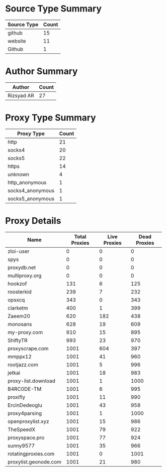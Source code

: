 # Source Type Summary

| Source Type | Count |
|-------------|-------|
| github | 15 |
| website | 11 |
| Github | 1 |


# Author Summary

| Author | Count |
|--------|-------|
| Rizsyad AR | 27 |


# Proxy Type Summary

| Proxy Type | Count |
|------------|-------|
| http | 21 |
| socks4 | 20 |
| socks5 | 22 |
| https | 14 |
| unknown | 4 |
| http_anonymous | 1 |
| socks4_anonymous | 1 |
| socks5_anonymous | 1 |


# Proxy Details

| Name | Total Proxies | Live Proxies | Dead Proxies |
|------|---------------|--------------|---------------|
| zloi-user | 0 | 0 | 0 |
| spys | 0 | 0 | 0 |
| proxydb.net | 0 | 0 | 0 |
| multiproxy.org | 0 | 0 | 0 |
| hookzof | 131 | 6 | 125 |
| roosterkid | 239 | 7 | 232 |
| opsxcq | 343 | 0 | 343 |
| clarketm | 400 | 1 | 399 |
| Zaeem20 | 620 | 182 | 438 |
| monosans | 628 | 19 | 609 |
| my-proxy.com | 910 | 15 | 895 |
| ShiftyTR | 993 | 23 | 970 |
| proxyscrape.com | 1001 | 604 | 397 |
| mmppx12 | 1001 | 41 | 960 |
| rootjazz.com | 1001 | 5 | 996 |
| jetkai | 1001 | 18 | 983 |
| proxy-list.download | 1001 | 1 | 1000 |
| B4RC0DE-TM | 1001 | 6 | 995 |
| proxifly | 1001 | 11 | 990 |
| ErcinDedeoglu | 1001 | 43 | 958 |
| proxy4parsing | 1001 | 1 | 1000 |
| openproxylist.xyz | 1001 | 15 | 986 |
| TheSpeedX | 1001 | 79 | 922 |
| proxyspace.pro | 1001 | 77 | 924 |
| sunny9577 | 1001 | 35 | 966 |
| rotatingproxies.com | 1001 | 0 | 1001 |
| proxylist.geonode.com | 1001 | 21 | 980 |
